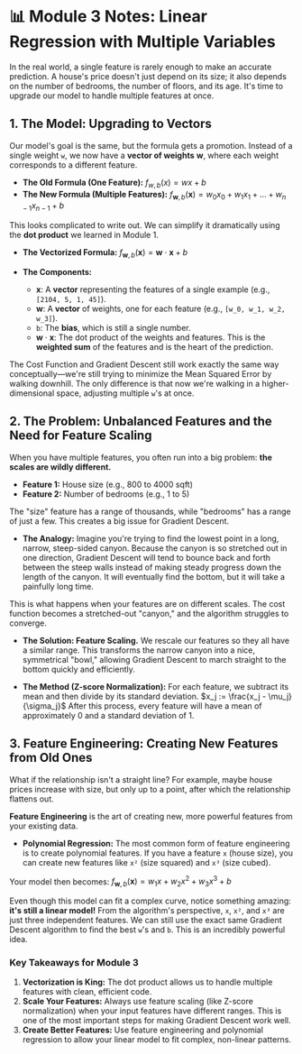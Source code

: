 # 📊 Module 3 Notes: Linear Regression with Multiple Variables

In the real world, a single feature is rarely enough to make an accurate prediction. A house's price doesn't just depend on its size; it also depends on the number of bedrooms, the number of floors, and its age. It's time to upgrade our model to handle multiple features at once.

## 1. The Model: Upgrading to Vectors

Our model's goal is the same, but the formula gets a promotion. Instead of a single weight `w`, we now have a **vector of weights** $\mathbf{w}$, where each weight corresponds to a different feature.

* **The Old Formula (One Feature):** $f_{w,b}(x) = wx + b$
* **The New Formula (Multiple Features):** $f_{\mathbf{w},b}(\mathbf{x}) = w_0x_0 + w_1x_1 + \dots + w_{n-1}x_{n-1} + b$

This looks complicated to write out. We can simplify it dramatically using the **dot product** we learned in Module 1.

* **The Vectorized Formula:** $f_{\mathbf{w},b}(\mathbf{x}) = \mathbf{w} \cdot \mathbf{x} + b$

* **The Components:**
    * $\mathbf{x}$: A **vector** representing the features of a single example (e.g., `[2104, 5, 1, 45]`).
    * $\mathbf{w}$: A **vector** of weights, one for each feature (e.g., `[w_0, w_1, w_2, w_3]`).
    * `b`: The **bias**, which is still a single number.
    * $\mathbf{w} \cdot \mathbf{x}$: The dot product of the weights and features. This is the **weighted sum** of the features and is the heart of the prediction.

The Cost Function and Gradient Descent still work exactly the same way conceptually—we're still trying to minimize the Mean Squared Error by walking downhill. The only difference is that now we're walking in a higher-dimensional space, adjusting multiple `w`'s at once.

## 2. The Problem: Unbalanced Features and the Need for Feature Scaling

When you have multiple features, you often run into a big problem: **the scales are wildly different.**

* **Feature 1:** House size (e.g., 800 to 4000 sqft)
* **Feature 2:** Number of bedrooms (e.g., 1 to 5)

The "size" feature has a range of thousands, while "bedrooms" has a range of just a few. This creates a big issue for Gradient Descent.

* **The Analogy:** Imagine you're trying to find the lowest point in a long, narrow, steep-sided canyon. Because the canyon is so stretched out in one direction, Gradient Descent will tend to bounce back and forth between the steep walls instead of making steady progress down the length of the canyon. It will eventually find the bottom, but it will take a painfully long time.



This is what happens when your features are on different scales. The cost function becomes a stretched-out "canyon," and the algorithm struggles to converge.

* **The Solution: Feature Scaling.** We rescale our features so they all have a similar range. This transforms the narrow canyon into a nice, symmetrical "bowl," allowing Gradient Descent to march straight to the bottom quickly and efficiently.



* **The Method (Z-score Normalization):** For each feature, we subtract its mean and then divide by its standard deviation.
    $x_j := \frac{x_j - \mu_j}{\sigma_j}$
    After this process, every feature will have a mean of approximately 0 and a standard deviation of 1.

## 3. Feature Engineering: Creating New Features from Old Ones

What if the relationship isn't a straight line? For example, maybe house prices increase with size, but only up to a point, after which the relationship flattens out.

**Feature Engineering** is the art of creating new, more powerful features from your existing data.

* **Polynomial Regression:** The most common form of feature engineering is to create polynomial features. If you have a feature `x` (house size), you can create new features like `x²` (size squared) and `x³` (size cubed).

Your model then becomes:
$f_{\mathbf{w},b}(\mathbf{x}) = w_1x + w_2x^2 + w_3x^3 + b$

Even though this model can fit a complex curve, notice something amazing: **it's still a linear model!** From the algorithm's perspective, `x`, `x²`, and `x³` are just three independent features. We can still use the exact same Gradient Descent algorithm to find the best `w`'s and `b`. This is an incredibly powerful idea.

### Key Takeaways for Module 3

1.  **Vectorization is King:** The dot product allows us to handle multiple features with clean, efficient code.
2.  **Scale Your Features:** Always use feature scaling (like Z-score normalization) when your input features have different ranges. This is one of the most important steps for making Gradient Descent work well.
3.  **Create Better Features:** Use feature engineering and polynomial regression to allow your linear model to fit complex, non-linear patterns.